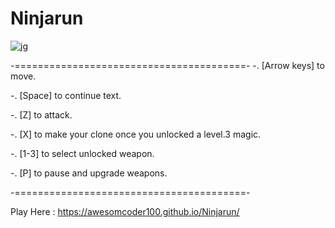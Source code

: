 # Ninjarun
![jg](https://user-images.githubusercontent.com/83615911/122484059-e5fa4300-cfa1-11eb-8347-cc144fbaa9b1.png)

-========================================-
-. [Arrow keys] to move.

-. [Space] to continue text.

-. [Z] to attack.

-. [X] to make your clone once you unlocked a level.3
magic.

-. [1-3] to select unlocked weapon.

-. [P] to pause and upgrade weapons.

-========================================-

Play Here : https://awesomcoder100.github.io/Ninjarun/
